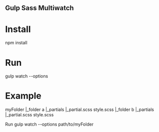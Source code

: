 ## Gulp Sass Multiwatch

# Install

npm install

# Run

gulp watch --options <folder>

# Example

myFolder
  |_folder a
    |_partials
      |_partial.scss
    style.scss
  |_folder b
    |_partials
      |_partial.scss
    style.scss

Run gulp watch --options path/to/myFolder
